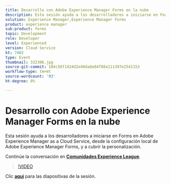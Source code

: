 ```yaml
---
title: Desarrollo con Adobe Experience Manager Forms en la nube
description: Esta sesión ayuda a los desarrolladores a iniciarse en Forms en Adobe Experience Manager as a Cloud Service, desde la configuración local de Adobe Experience Manager Forms, y a cubrir la personalización.
solution: Experience Manager,Experience Manager Forms
product: experience manager
sub-product: forms
topic: Development
role: Developer
level: Experienced
version: Cloud Service
kt: 7402
type: Event
thumbnail: 332306.jpg
source-git-commit: 184c50f1424d2e49da6e84f88a111397e2541153
workflow-type: tm+mt
source-wordcount: '93'
ht-degree: 0%

---
```



# Desarrollo con Adobe Experience Manager Forms en la nube

Esta sesión ayuda a los desarrolladores a iniciarse en Forms en Adobe Experience Manager as a Cloud Service, desde la configuración local de Adobe Experience Manager Forms, y a cubrir la personalización.

Continúe la conversación en **[Comunidades Experience League](http://adobe.ly/36Yd3v6)**.

>[!VIDEO](https://video.tv.adobe.com/v/332306/?quality=12&learn=on&hidetitle=true)

Clic **[aquí](/help/adobe-developers-live/assets/developing-aem-forms-cloud.pdf)** para las diapositivas de la sesión.
